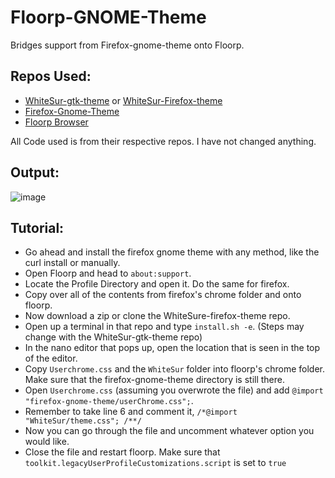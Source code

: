 # Floorp-GNOME-Theme
Bridges support from Firefox-gnome-theme onto Floorp.

## Repos Used:  
* [WhiteSur-gtk-theme](https://github.com/vinceliuice/WhiteSur-gtk-theme) or [WhiteSur-Firefox-theme](https://github.com/vinceliuice/WhiteSur-firefox-theme)
* [Firefox-Gnome-Theme](https://github.com/rafaelmardojai/firefox-gnome-theme)
* [Floorp Browser](https://github.com/Floorp-Projects/Floorp)

All Code used is from their respective repos. I have not changed anything.

## Output:  

![image](https://github.com/SVTA-OP/Floorp-GNOME-Theme/assets/126323835/fb735cad-1bf4-4ba2-8ce7-1c286e208cb9)

## Tutorial:  

  * Go ahead and install the firefox gnome theme with any method, like the curl install or manually.
  * Open Floorp and head to `about:support`.
  * Locate the Profile Directory and open it. Do the same for firefox.
  * Copy over all of the contents from firefox's chrome folder and onto floorp.
  * Now download a zip or clone the WhiteSure-firefox-theme repo.
  * Open up a terminal in that repo and type `install.sh -e`. (Steps may change with the WhiteSur-gtk-theme repo)
  * In the nano editor that pops up, open the location that is seen in the top of the editor.
  * Copy `Userchrome.css` and the `WhiteSur` folder into floorp's chrome folder. Make sure that the firefox-gnome-theme directory is still there.
  * Open `Userchrome.css` (assuming you overwrote the file) and add `@import "firefox-gnome-theme/userChrome.css";`.
  * Remember to take line 6 and comment it, `/*@import "WhiteSur/theme.css"; /**/`
  * Now you can go through the file and uncomment whatever option you would like.
  * Close the file and restart floorp. Make sure that `toolkit.legacyUserProfileCustomizations.script` is set to `true`

